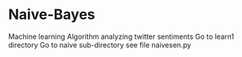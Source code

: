 # Naive-Bayes
Machine learning Algorithm analyzing twitter sentiments
Go to learn1 directory
Go to naive sub-directory
see file naivesen.py
